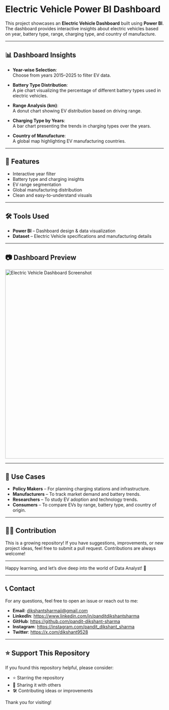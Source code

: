 # Electric Vehicle Power BI Dashboard  

This project showcases an **Electric Vehicle Dashboard** built using **Power BI**.  
The dashboard provides interactive insights about electric vehicles based on year, battery type, range, charging type, and country of manufacture.  

---

## 📊 Dashboard Insights  

- **Year-wise Selection**:  
  Choose from years 2015–2025 to filter EV data.  

- **Battery Type Distribution**:  
  A pie chart visualizing the percentage of different battery types used in electric vehicles.  

- **Range Analysis (km)**:  
  A donut chart showing EV distribution based on driving range.  

- **Charging Type by Years**:  
  A bar chart presenting the trends in charging types over the years.  

- **Country of Manufacture**:  
  A global map highlighting EV manufacturing countries.  

---

## 🚀 Features  

- Interactive year filter  
- Battery type and charging insights  
- EV range segmentation  
- Global manufacturing distribution  
- Clean and easy-to-understand visuals  

---

## 🛠️ Tools Used  

- **Power BI** – Dashboard design & data visualization  
- **Dataset** – Electric Vehicle specifications and manufacturing details  

---

## 📷 Dashboard Preview  


<img width="1078" height="601" alt="Electric Vehicle Dashboard Screenshot" src="https://github.com/user-attachments/assets/8290f0de-300e-4fde-89ec-c3fe088bd64f" />

---

## 📌 Use Cases  

- **Policy Makers** – For planning charging stations and infrastructure.  
- **Manufacturers** – To track market demand and battery trends.  
- **Researchers** – To study EV adoption and technology trends.  
- **Consumers** – To compare EVs by range, battery type, and country of origin.  

---

## 👩‍💻 Contribution

This is a growing repository! If you have suggestions, improvements, or new project ideas, feel free to submit a pull request. Contributions are always welcome!

---

Happy learning, and let’s dive deep into the world of Data Analyst! 🎉

---

## 📞 Contact

For any questions, feel free to open an issue or reach out to me:

- **Email**: dikshantsharmaji@gmail.com
- **LinkedIn**: https://www.linkedin.com/in/panditdikshantsharma
- **GitHub**: https://github.com/pandit-dikshant-sharma
- **Instagram**: https://instagram.com/pandit_dikshant_sharma
- **Twitter**: https://x.com/dikshant9528


---

## ⭐ Support This Repository

If you found this repository helpful, please consider:
- ⭐ Starring the repository
- 🔁 Sharing it with others
- 🛠 Contributing ideas or improvements

Thank you for visiting!

